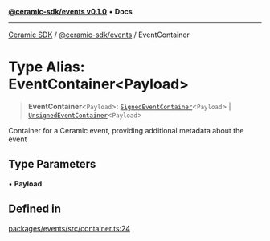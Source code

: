 [**@ceramic-sdk/events v0.1.0**](../README.md) • **Docs**

***

[Ceramic SDK](../../../README.md) / [@ceramic-sdk/events](../README.md) / EventContainer

# Type Alias: EventContainer\<Payload\>

> **EventContainer**\<`Payload`\>: [`SignedEventContainer`](SignedEventContainer.md)\<`Payload`\> \| [`UnsignedEventContainer`](UnsignedEventContainer.md)\<`Payload`\>

Container for a Ceramic event, providing additional metadata about the event

## Type Parameters

• **Payload**

## Defined in

[packages/events/src/container.ts:24](https://github.com/ceramicstudio/ceramic-sdk/blob/08d58118912aa26627dbf829b08a7b8bc9962e2e/packages/events/src/container.ts#L24)
